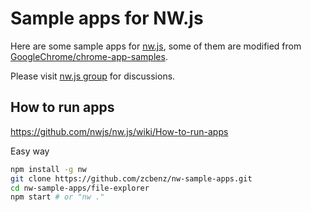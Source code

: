# Sample apps for NW.js

Here are some sample apps for [nw.js](https://github.com/nwjs/nw.js),
some of them are modified from [GoogleChrome/chrome-app-samples](https://github.com/GoogleChrome/chrome-app-samples).

Please visit [nw.js group](http://groups.google.com/group/nwjs-general) for discussions.


## How to run apps

https://github.com/nwjs/nw.js/wiki/How-to-run-apps

Easy way

```sh
npm install -g nw
git clone https://github.com/zcbenz/nw-sample-apps.git
cd nw-sample-apps/file-explorer
npm start # or "nw ."
```